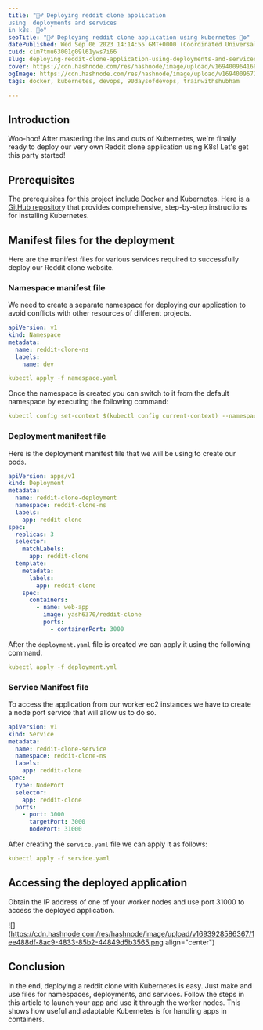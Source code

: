 ```yaml
---
title: "👷‍♂️ Deploying reddit clone application 
using  deployments and services 
in k8s. 📜⚙️️"
seoTitle: "👷‍♂️ Deploying reddit clone application using kubernetes 📜⚙️️"
datePublished: Wed Sep 06 2023 14:14:55 GMT+0000 (Coordinated Universal Time)
cuid: clm7tmu63001g09l61yws7i66
slug: deploying-reddit-clone-application-using-deployments-and-services-in-k8s
cover: https://cdn.hashnode.com/res/hashnode/image/upload/v1694009641669/ce1f885b-5a2e-4d84-b7af-f547b5a1655f.png
ogImage: https://cdn.hashnode.com/res/hashnode/image/upload/v1694009672214/0eed3968-92cd-4400-82f2-9cd4feeb189e.png
tags: docker, kubernetes, devops, 90daysofdevops, trainwithshubham

---
```


## Introduction

Woo-hoo! After mastering the ins and outs of Kubernetes, we're finally ready to deploy our very own Reddit clone application using K8s! Let's get this party started!

## Prerequisites

The prerequisites for this project include Docker and Kubernetes. Here is a [GitHub repositor](https://github.com/LondheShubham153/kubestarter)y that provides comprehensive, step-by-step instructions for installing Kubernetes.

## Manifest files for the deployment

Here are the manifest files for various services required to successfully deploy our Reddit clone website.

### Namespace manifest file

We need to create a separate namespace for deploying our application to avoid conflicts with other resources of different projects.

```yaml
apiVersion: v1
kind: Namespace
metadata:
  name: reddit-clone-ns
  labels:
    name: dev
```

```yaml
kubectl apply -f namespace.yaml
```

Once the namespace is created you can switch to it from the default namespace by executing the following command:

```yaml
kubectl config set-context $(kubectl config current-context) --namespace=reddit-clone-ns
```

### Deployment manifest file

Here is the deployment manifest file that we will be using to create our pods.

```yaml
apiVersion: apps/v1
kind: Deployment
metadata:
  name: reddit-clone-deployment
  namespace: reddit-clone-ns
  labels:
    app: reddit-clone
spec:
  replicas: 3
  selector:
    matchLabels:
      app: reddit-clone
  template:
    metadata:
      labels:
        app: reddit-clone
    spec:
      containers:
        - name: web-app
          image: yash6370/reddit-clone
          ports:
            - containerPort: 3000
```

After the `deployment.yaml` file is created we can apply it using the following command.

```yaml
kubectl apply -f deployment.yml
```

### Service Manifest file

To access the application from our worker ec2 instances we have to create a node port service that will allow us to do so.

```yaml
apiVersion: v1
kind: Service
metadata:
  name: reddit-clone-service
  namespace: reddit-clone-ns
  labels:
    app: reddit-clone
spec:
  type: NodePort
  selector:
    app: reddit-clone
  ports:
    - port: 3000
      targetPort: 3000
      nodePort: 31000
```

After creating the `service.yaml` file we can apply it as follows:

```yaml
kubectl apply -f service.yaml
```

## Accessing the deployed application

Obtain the IP address of one of your worker nodes and use port 31000 to access the deployed application.

![](https://cdn.hashnode.com/res/hashnode/image/upload/v1693928586367/1ee488df-8ac9-4833-85b2-44849d5b3565.png align="center")

## Conclusion

In the end, deploying a reddit clone with Kubernetes is easy. Just make and use files for namespaces, deployments, and services. Follow the steps in this article to launch your app and use it through the worker nodes. This shows how useful and adaptable Kubernetes is for handling apps in containers.